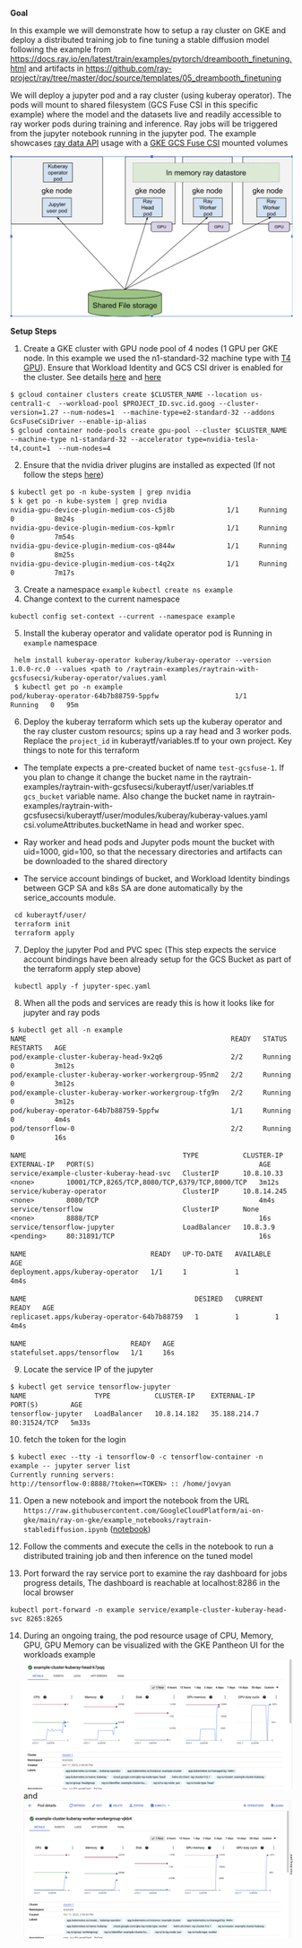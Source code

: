 **Goal**

In this example we will demonstrate how to setup a ray cluster on GKE and deploy a distributed training job to fine tuning a stable diffusion model following the example from https://docs.ray.io/en/latest/train/examples/pytorch/dreambooth_finetuning.html and artifacts in https://github.com/ray-project/ray/tree/master/doc/source/templates/05_dreambooth_finetuning

We will deploy a jupyter pod and a ray cluster (using kuberay operator). The pods will mount to shared filesystem (GCS Fuse CSI in this specific example) where the model and the datasets live and readily accessible to ray worker pods during training and inference. Ray jobs will be triggered from the jupyter notebook running in the jupyter pod. The example showcases [ray data API](https://docs.ray.io/en/latest/data/api/api.html) usage with a [GKE GCS Fuse CSI](https://cloud.google.com/kubernetes-engine/docs/how-to/persistent-volumes/cloud-storage-fuse-csi-driver) mounted volumes

![ray-cluster](https://github.com/GoogleCloudPlatform/ai-on-gke/blob/main/ray-on-gke/raytrain-examples/images/ray-cluster-on-gke.png)

**Setup Steps**

1. Create a GKE cluster with GPU node pool of 4 nodes (1 GPU per GKE node. In this example we used the n1-standard-32 machine type with [T4 GPU](https://cloud.google.com/compute/docs/gpus#nvidia_t4_gpus)). Ensure that Workload Identity and GCS CSI driver is enabled for the cluster. See details [here](https://cloud.google.com/kubernetes-engine/docs/how-to/persistent-volumes/cloud-storage-fuse-csi-driver#authentication) and [here](https://cloud.google.com/kubernetes-engine/docs/how-to/persistent-volumes/cloud-storage-fuse-csi-driver#enable)
```
$ gcloud container clusters create $CLUSTER_NAME --location us-central1-c  --workload-pool $PROJECT_ID.svc.id.goog --cluster-version=1.27 --num-nodes=1  --machine-type=e2-standard-32 --addons GcsFuseCsiDriver --enable-ip-alias
$ gcloud container node-pools create gpu-pool --cluster $CLUSTER_NAME --machine-type n1-standard-32 --accelerator type=nvidia-tesla-t4,count=1  --num-nodes=4
```
2. Ensure that the nvidia driver plugins are installed as expected (If not follow the steps [here](https://cloud.google.com/kubernetes-engine/docs/how-to/gpus#installing_drivers))
```
$ kubectl get po -n kube-system | grep nvidia
$ k get po -n kube-system | grep nvidia
nvidia-gpu-device-plugin-medium-cos-c5j8b             1/1     Running   0          8m24s
nvidia-gpu-device-plugin-medium-cos-kpmlr             1/1     Running   0          7m54s
nvidia-gpu-device-plugin-medium-cos-q844w             1/1     Running   0          8m25s
nvidia-gpu-device-plugin-medium-cos-t4q2x             1/1     Running   0          7m17s
```

3. Create a namespace `example` ```kubectl create ns example```
4. Change context to the current namespace
```
kubectl config set-context --current --namespace example
```
5. Install the  kuberay operator and validate operator pod is Running in `example` namespace
```
 helm install kuberay-operator kuberay/kuberay-operator --version 1.0.0-rc.0 --values <path to /raytrain-examples/raytrain-with-gcsfusecsi/kuberay-operator/values.yaml
 $ kubectl get po -n example
pod/kuberay-operator-64b7b88759-5ppfw                   1/1     Running   0   95m
```

6. Deploy the kuberay terraform which sets up the kuberay operator and the ray cluster custom resourcs; spins up a ray head and 3 worker pods. Replace the  `project_id`  in kuberaytf/variables.tf to your own project. Key things to note for this terraform

- The template expects a pre-created bucket of name `test-gcsfuse-1`. If you plan to change it change the bucket name in the raytrain-examples/raytrain-with-gcsfusecsi/kuberaytf/user/variables.tf `gcs_bucket` variable name. Also change the bucket name in raytrain-examples/raytrain-with-gcsfusecsi/kuberaytf/user/modules/kuberay/kuberay-values.yaml csi.volumeAttributes.bucketName in head and worker spec.

- Ray worker and head pods and Jupyter pods mount the bucket with uid=1000, gid=100, so that the necessary directories and artifacts can be downloaded to the shared directory

- The service account bindings of bucket, and Workload Identity bindings between GCP SA and k8s SA are done automatically by the serice_accounts module.

```
 cd kuberaytf/user/
 terraform init
 terraform apply
```
7. Deploy the jupyter Pod and PVC spec (This step expects the service account bindings have been already setup for the GCS Bucket as part of the terraform apply step above)
```
 kubectl apply -f jupyter-spec.yaml
```

8. When all the pods and services are ready this is how it looks like for jupyter and ray pods
```
$ kubectl get all -n example
NAME                                                   READY   STATUS    RESTARTS   AGE
pod/example-cluster-kuberay-head-9x2q6                 2/2     Running   0          3m12s
pod/example-cluster-kuberay-worker-workergroup-95nm2   2/2     Running   0          3m12s
pod/example-cluster-kuberay-worker-workergroup-tfg9n   2/2     Running   0          3m12s
pod/kuberay-operator-64b7b88759-5ppfw                  1/1     Running   0          4m4s
pod/tensorflow-0                                       2/2     Running   0          16s

NAME                                       TYPE           CLUSTER-IP    EXTERNAL-IP   PORT(S)                                         AGE
service/example-cluster-kuberay-head-svc   ClusterIP      10.8.10.33    <none>        10001/TCP,8265/TCP,8080/TCP,6379/TCP,8000/TCP   3m12s
service/kuberay-operator                   ClusterIP      10.8.14.245   <none>        8080/TCP                                        4m4s
service/tensorflow                         ClusterIP      None          <none>        8888/TCP                                        16s
service/tensorflow-jupyter                 LoadBalancer   10.8.3.9      <pending>     80:31891/TCP                                    16s

NAME                               READY   UP-TO-DATE   AVAILABLE   AGE
deployment.apps/kuberay-operator   1/1     1            1           4m4s

NAME                                          DESIRED   CURRENT   READY   AGE
replicaset.apps/kuberay-operator-64b7b88759   1         1         1       4m4s

NAME                          READY   AGE
statefulset.apps/tensorflow   1/1     16s

```
9. Locate the service IP of the jupyter
```
$ kubectl get service tensorflow-jupyter
NAME                 TYPE           CLUSTER-IP    EXTERNAL-IP    PORT(S)        AGE
tensorflow-jupyter   LoadBalancer   10.8.14.182   35.188.214.7   80:31524/TCP   5m33s
```
10. fetch the token for the login
```
$ kubectl exec --tty -i tensorflow-0 -c tensorflow-container -n example -- jupyter server list
Currently running servers:
http://tensorflow-0:8888/?token=<TOKEN> :: /home/jovyan
```
11. Open a new notebook and import the notebook from the URL `https://raw.githubusercontent.com/GoogleCloudPlatform/ai-on-gke/main/ray-on-gke/example_notebooks/raytrain-stablediffusion.ipynb` ([notebook](https://github.com/GoogleCloudPlatform/ai-on-gke/blob/main/ray-on-gke/example_notebooks/raytrain-stablediffusion.ipynb))

12. Follow the comments and execute the cells in the notebook to run a distributed training job and then inference on the tuned model
13. Port forward the ray service port to examine the ray dashboard for jobs progress details, The dashboard is reachable at localhost:8286 in the local browser
```
kubectl port-forward -n example service/example-cluster-kuberay-head-svc 8265:8265
```
14. During an ongoing traing, the pod resource usage of CPU, Memory, GPU, GPU Memory can be visualized with the GKE Pantheon UI for the workloads
example ![Ray Head resources](https://github.com/GoogleCloudPlatform/ai-on-gke/blob/main/ray-on-gke/raytrain-examples/images/ray-head-resources.png) and ![Ray Worker resources](https://github.com/GoogleCloudPlatform/ai-on-gke/blob/main/ray-on-gke/raytrain-examples/images/ray-worker-resources.png)
